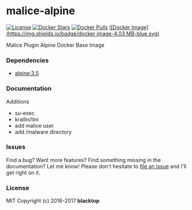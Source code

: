 malice-alpine
=============

[![License](http://img.shields.io/:license-mit-blue.svg)](http://doge.mit-license.org) [![Docker Stars](https://img.shields.io/docker/stars/malice/alpine.svg)](https://hub.docker.com/r/malice/alpine/) [![Docker Pulls](https://img.shields.io/docker/pulls/malice/alpine.svg)](https://hub.docker.com/r/malice/alpine/) [![Docker Image](https://img.shields.io/badge/docker image-4.03 MB-blue.svg)](https://hub.docker.com/r/malice/alpine/)

Malice Plugin Alpine Docker Base Image

### Dependencies

-	[alpine:3.5](https://index.docker.io/_/alpine/)

### Documentation

Additions  
 - su-exec
 - krallin/tini  
 - add malice user  
 - add /malware directory

### Issues

Find a bug? Want more features? Find something missing in the documentation? Let me know! Please don't hesitate to [file an issue](https://github.com/maliceio/malice-alpine/issues/new) and I'll get right on it.

### License

MIT Copyright (c) 2016-2017 **blacktop**
